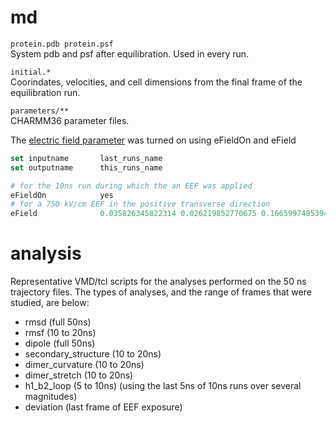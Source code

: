 # md

```protein.pdb protein.psf```  
System pdb and psf after equilibration. Used in every run.

```initial.*```  
Coorindates, velocities, and cell dimensions from the final frame of the equilibration run.

```parameters/**```  
CHARMM36 parameter files.

The [electric field parameter](http://www.ks.uiuc.edu/Research/namd/2.10b1/ug/node42.html) was turned on using eFieldOn and eField

```tcl
set inputname       last_runs_name
set outputname      this_runs_name

# for the 10ns run during which the an EEF was applied
eFieldOn			yes
# for a 750 kV/cm EEF in the positive transverse direction
eField		        0.035826345822314 0.026219852770675 0.16659974853940
```

# analysis

Representative VMD/tcl scripts for the analyses performed on the 50 ns trajectory files. The types of analyses, and the range of frames that were studied, are below:

* rmsd (full 50ns)
* rmsf (10 to 20ns)
* dipole (full 50ns)
* secondary_structure (10 to 20ns)
* dimer_curvature (10 to 20ns)
* dimer_stretch (10 to 20ns)
* h1_b2_loop (5 to 10ns) (using the last 5ns of 10ns runs over several magnitudes)
* deviation (last frame of EEF exposure)
